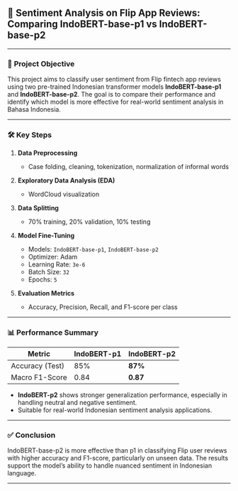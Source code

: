 ## 📌 **Sentiment Analysis on Flip App Reviews: Comparing IndoBERT-base-p1 vs IndoBERT-base-p2**

---

### 🎯 **Project Objective**

This project aims to classify user sentiment from Flip fintech app reviews using two pre-trained Indonesian transformer models **IndoBERT-base-p1** and **IndoBERT-base-p2**. The goal is to compare their performance and identify which model is more effective for real-world sentiment analysis in Bahasa Indonesia.

---

### 🛠️ **Key Steps**

1. **Data Preprocessing**

   * Case folding, cleaning, tokenization, normalization of informal words

2. **Exploratory Data Analysis (EDA)**

   * WordCloud visualization

3. **Data Splitting**

   * 70% training, 20% validation, 10% testing

4. **Model Fine-Tuning**

   * Models: `IndoBERT-base-p1`, `IndoBERT-base-p2`
   * Optimizer: Adam
   * Learning Rate: `3e-6`
   * Batch Size: `32`
   * Epochs: `5`

5. **Evaluation Metrics**

   * Accuracy, Precision, Recall, and F1-score per class

---

### 📊 **Performance Summary**

| Metric          | IndoBERT-p1 | IndoBERT-p2 |
| --------------- | ----------- | ----------- |
| Accuracy (Test) | 85%         | **87%**     |
| Macro F1-Score  | 0.84        | **0.87**    |

* **IndoBERT-p2** shows stronger generalization performance, especially in handling neutral and negative sentiment.
* Suitable for real-world Indonesian sentiment analysis applications.

---

### ✅ **Conclusion**

IndoBERT-base-p2 is more effective than p1 in classifying Flip user reviews with higher accuracy and F1-score, particularly on unseen data. The results support the model’s ability to handle nuanced sentiment in Indonesian language.

---
